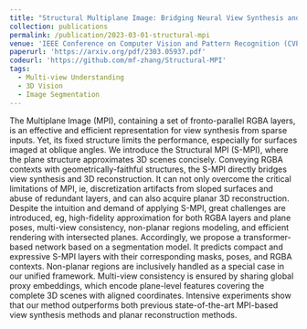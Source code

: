 ```yaml
---
title: "Structural Multiplane Image: Bridging Neural View Synthesis and 3D Reconstruction"
collection: publications
permalink: /publication/2023-03-01-structural-mpi
venue: 'IEEE Conference on Computer Vision and Pattern Recognition (CVPR)'
paperurl: 'https://arxiv.org/pdf/2303.05937.pdf'
codeurl: 'https://github.com/mf-zhang/Structural-MPI'
tags:
  - Multi-view Understanding
  - 3D Vision
  - Image Segmentation
---
```

 
The Multiplane Image (MPI), containing a set of fronto-parallel RGBA layers, is an effective and efficient representation for view synthesis from sparse inputs. Yet, its fixed structure limits the performance, especially for surfaces imaged at oblique angles. We introduce the Structural MPI (S-MPI), where the plane structure approximates 3D scenes concisely. Conveying RGBA contexts with geometrically-faithful structures, the S-MPI directly bridges view synthesis and 3D reconstruction. It can not only overcome the critical limitations of MPI, ie, discretization artifacts from sloped surfaces and abuse of redundant layers, and can also acquire planar 3D reconstruction. Despite the intuition and demand of applying S-MPI, great challenges are introduced, eg, high-fidelity approximation for both RGBA layers and plane poses, multi-view consistency, non-planar regions modeling, and efficient rendering with intersected planes. Accordingly, we propose a transformer-based network based on a segmentation model. It predicts compact and expressive S-MPI layers with their corresponding masks, poses, and RGBA contexts. Non-planar regions are inclusively handled as a special case in our unified framework. Multi-view consistency is ensured by sharing global proxy embeddings, which encode plane-level features covering the complete 3D scenes with aligned coordinates. Intensive experiments show that our method outperforms both previous state-of-the-art MPI-based view synthesis methods and planar reconstruction methods.